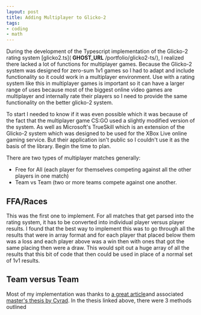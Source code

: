 ```yaml
---
layout: post
title: Adding Multiplayer to Glicko-2
tags:
- coding
- math
---
```


During the development of the Typescript implementation of the Glicko-2 rating system [glicko2.ts]( __GHOST_URL__ /portfolio/glicko2-ts/), I realized there lacked a lot of functions for multiplayer games. Because the Glicko-2 system was designed for zero-sum 1v1 games so I had to adapt and include functionality so it could work in a multiplayer environment. Use with a rating system like this in multiplayer games is important so it can have a larger range of uses because most of the biggest online video games are multiplayer and internally rate their players so I need to provide the same functionality on the better glicko-2 system.

To start I needed to know if it was even possible which it was because of the fact that the multiplayer game CS:GO used a slightly modified version of the system. As well as Microsoft's TrueSkill which is an extension of the Glicko-2 system which was designed to be used for the XBox Live online gaming service. But their application isn't public so I couldn't use it as the basis of the library. Begin the time to plan.

There are two types of multiplayer matches generally:

- Free for All (each player for themselves competing against all the other players in one match)
- Team vs Team (two or more teams compete against one another.

## FFA/Races

This was the first one to implement. For all matches that get parsed into the rating system, it has to be converted into individual player versus player results. I found that the best way to implement this was to go through all the results that were in array format and for each player that placed below them was a loss and each player above was a win then with ones that got the same placing then were a draw. This would spit out a huge array of all the results that this bit of code that then could be used in place of a normal set of 1v1 results.

## Team versus Team

Most of my implementation was thanks to [a great article](https://rhetoricstudios.com/cyrad/thesis/)and associated [master's thesis by Cyrad](https://rhetoricstudios.com/downloads/AbstractingGlicko2ForTeamGames.pdf). In the thesis linked above, there were 3 methods outlined

